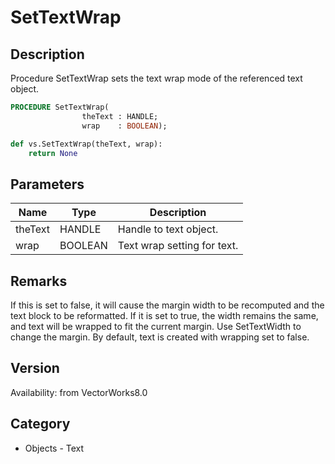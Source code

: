 # SetTextWrap

## Description
Procedure SetTextWrap sets the text wrap mode of the referenced text object.

```pascal
PROCEDURE SetTextWrap(
				theText : HANDLE;
				wrap    : BOOLEAN);
```

```python
def vs.SetTextWrap(theText, wrap):
    return None
```

## Parameters
|Name|Type|Description|
|---|---|---|
|theText|HANDLE|Handle to text object.|
|wrap|BOOLEAN|Text wrap setting for text.|

## Remarks
If this is set to false, it will cause the margin width to be recomputed and the text block to be reformatted. If it is set to true, the width remains the same, and text will be wrapped to fit the current margin. Use SetTextWidth to change the margin.
By default, text is created with wrapping set to false.

## Version
Availability: from VectorWorks8.0

## Category
* Objects - Text

